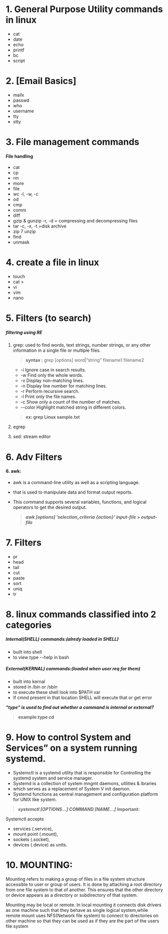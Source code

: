 # 1. General Purpose Utility commands in linux
- cat
- date
- echo
- printf
- bc
- script
 
# 2. [Email Basics] 
- mailx
- passwd
- who
- username
- tty
- stty

# 3. File management commands 
#### File handling
- cat
- cp
- rm
- more
- file
- wc -l, -w, -c
- od
- cmp
- comm
- diff
- gzip & gunzip -r, -d = compressing and decompressing files
- tar -c, -x, -t =disk archive
- zip 7 unzip
- find
- unmask

# 4. create a file in linux
- touch
- cat >
- vi
- vim
- nano

 # 5. Filters (to search)
 ##### filtering using RE
 1. grep: used to find words, text strings, number strings, or any other information in a single file or multiple files. 

   
    > **syntax :**  grep [options] word|”string” filename1 filename2 
   
    - -i	Ignore case in search results.
    - -w	Find only the whole words.
    - -v	Display non-matching lines.
    - -n	Display line number for matching lines.
    - -r	Perform recursive search.
    - -l	Print only the file names.
    - -c	Show only a count of the number of matches.
    - --color	Highlight matched string in different colors.

    > **ex: grep Linux sample.txt**

  2. egrep
  3. sed: stream editor 

# 6. Adv Filters

#### 6. awk: 
  - awk is a command-line utility as well as a scripting language.
  - that is used to manipulate data and format output reports.
  - This command supports several variables, functions, and logical operators to get the desired output.

    
    >  ***awk [options] 'selection_criteria {action}' input-file > output-file***
    

# 7. Filters
- pr
- head
- tail
- cut
- paste
- sort
- uniq
- tr

# 8. linux commands classified into 2 categories

##### Internal(SHELL) commands:(alredy loaded in SHELL)
- built into shell
- to view type --help in bash
##### External(KERNAL) commands:(loaded when user req for them)
- built into kernal 
- stored in /bin or /sbin 
- to execute these shell look into $PATH var 
- If cmnd present in that location SHELL will execute that or get error


***"type" is used to find out whether a command is internal or external?***
> **example:type cd**


# 9. How to control System and Services” on a system running systemd. 	

- Systemctl is a systemd utility that is responsible for Controlling the systemd system and service manager.
- Systemd is a collection of system mngmt daemons, utilities & ibraries 
- which serves as a replacement of System V init daemon. 
- Systemd functions as central management and configuration platform for UNIX like system.

> ***systemctl [OPTIONS...] COMMAND [NAME...]***
**Important:** 

Systemctl accepts 
- services (.service), 
- mount point (.mount), 
- sockets (.socket),
- devices (.device) as units.


# 10. MOUNTING:
Mounting refers to making a group of files in a file system structure accessible to user or group of users. 
It is done by attaching a root directory from one file system to that of another. 
This ensures that the other directory or device appears as a directory or subdirectory of that system.

Mounting may be local or remote. 
In local mounting it connects disk drivers as one machine such that they behave as single logical system,while remote mount uses NFS(Network file system) to connect to directories on other machine so that they can be used as if they are the part of the users file system




 


